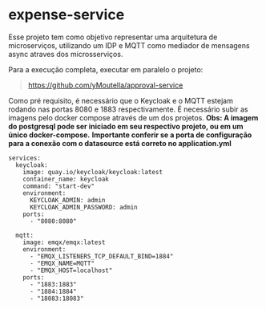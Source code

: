 # expense-service

Esse projeto tem como objetivo representar uma arquitetura de microserviços, utilizando um IDP e MQTT como mediador de mensagens async atraves dos microsserviços.

Para a execução completa, executar em paralelo o projeto:

> https://github.com/yMoutella/approval-service

Como pré requisito, é necessário que o Keycloak e o MQTT estejam rodando nas portas 8080 e 1883 respectivamente.
É necessário subir as imagens pelo docker compose através de um dos projetos.
**Obs: A imagem do postgresql pode ser iniciado em seu respectivo projeto, ou em um único docker-compose.**
**Importante conferir se a porta de configuração para a conexão com o datasource está correto no application.yml**
```YML
services:
  keycloak:
    image: quay.io/keycloak/keycloak:latest
    container_name: keycloak
    command: "start-dev"
    environment:
      KEYCLOAK_ADMIN: admin
      KEYCLOAK_ADMIN_PASSWORD: admin
    ports:
      - "8080:8080"

  mqtt:
    image: emqx/emqx:latest
    environment:
      - "EMQX_LISTENERS_TCP_DEFAULT_BIND=1884"
      - "EMQX_NAME=MQTT"
      - "EMQX_HOST=localhost"
    ports:
      - "1883:1883"
      - "1884:1884"
      - "18083:18083"
```
